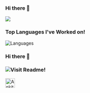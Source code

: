 ### Hi there 👋

<!--
**Ankit289Prasad/Ankit289Prasad** is a ✨ _special_ ✨ repository because its `README.md` (this file) appears on your GitHub profile.

Here are some ideas to get you started:

- 🔭 I’m currently working on ...
- 🌱 I’m currently learning ...
- 👯 I’m looking to collaborate on ...
- 🤔 I’m looking for help with ...
- 💬 Ask me about ...
- 📫 How to reach me: ...
- 😄 Pronouns: ...
- ⚡ Fun fact: ...
-->
<img src="https://github-readme-stats.vercel.app/api?username=Ankit289Prasad&&show_icons=true&title_color=ffffff&icon_color=bb2acf&text_color=daf7dc&bg_color=151515">


### Top Languages I've Worked on!
![Languages](https://github-readme-stats.anuraghazra1.vercel.app/api/top-langs/?username=Ankit289Prasad&layout=compact&theme=chartreuse-dark)

### Hi there 👋
### ![Visit Readme!](https://media.giphy.com/media/6CaZJ590H3Q8XMNtjk/giphy.gif)
<a href="https://dev.to/Ankit289Prasad">
  <img src="https://d2fltix0v2e0sb.cloudfront.net/dev-badge.svg" alt="Ankit Prasad's DEV Profile" height="30" width="30">
</a>





